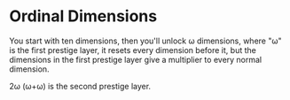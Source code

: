 # Ordinal Dimensions
You start with ten dimensions, then you'll unlock ω dimensions, where "ω" is the first prestige layer,
it resets every dimension before it, but the dimensions in the first prestige layer give a multiplier to every normal dimension.

2ω (ω+ω) is the second prestige layer.
